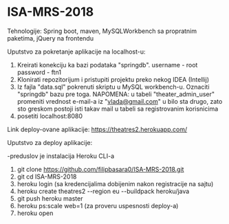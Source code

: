 # ISA-MRS-2018
Tehnologije: Spring boot, maven, MySQLWorkbench sa propratnim paketima, jQuery na frontendu


Uputstvo za pokretanje aplikacije na localhost-u:
1. Kreirati konekciju ka bazi podataka "springdb".
    username - root
    password - ftn1
2. Klonirati repozitorijum i pristupiti projektu preko nekog IDEA (Intellij)
3. Iz fajla "data.sql" pokrenuti skriptu u MySQL workbench-u. Oznaciti "springdb" bazu pre toga.
NAPOMENA: u tabeli "theater_admin_user" promeniti vrednost e-mail-a iz "vlada@gmail.com" u bilo sta drugo, zato sto greskom postoji isti takav mail u tabeli sa registrovanim korisnicima
4. posetiti localhost:8080

Link deploy-ovane aplikacije: https://theatres2.herokuapp.com/

Uputstvo za deploy aplikacije:

-preduslov je instalacija Heroku CLI-a

1. git clone https://github.com/filipbasara0/ISA-MRS-2018.git
2. git cd ISA-MRS-2018
3. heroku login (sa kredencijalima dobijenim nakon registracije na sajtu)
4. heroku create theatres2 --region eu --buildpack heroku/java
5. git push heroku master
6. heroku ps:scale web=1 (za proveru uspesnosti deploy-a)
7. heroku open
